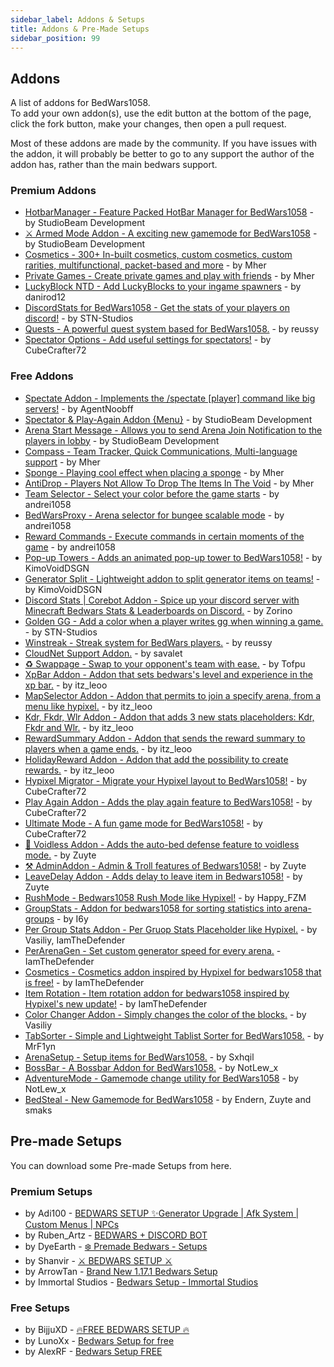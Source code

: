 ```yaml
---
sidebar_label: Addons & Setups
title: Addons & Pre-Made Setups
sidebar_position: 99
---
```


## Addons

A list of addons for BedWars1058. <br/>
To add your own addon(s), use the edit button at the bottom of the page, click the fork button, make your changes, then open a pull request.

Most of these addons are made by the community.
If you have issues with the addon, it will probably be better to go to any support the author of the addon has, rather than the main bedwars support.

### Premium Addons
- [HotbarManager - Feature Packed HotBar Manager for BedWars1058](https://polymart.org/resource/2183/) - by StudioBeam Development
- [⚔️ Armed Mode Addon - A exciting new gamemode for BedWars1058](https://polymart.org/resource/2394/) - by StudioBeam Development
- [Cosmetics - 300+ In-built cosmetics, custom cosmetics, custom rarities, multifunctional, packet-based and more](https://polymart.org/resource/1619/) - by Mher
- [Private Games - Create private games and play with friends](https://polymart.org/resource/1620/) - by Mher
- [LuckyBlock NTD - Add LuckyBlocks to your ingame spawners](https://www.spigotmc.org/resources/94872/) - by danirod12
- [DiscordStats for BedWars1058 - Get the stats of your players on discord!](https://polymart.org/resource/1889/) - by STN-Studios
- [Quests - A powerful quest system based for BedWars1058.](https://polymart.org/resource/1802) - by reussy
- [Spectator Options - Add useful settings for spectators!](https://polymart.org/resource/1916/) - by CubeCrafter72

### Free Addons
- [Spectate Addon - Implements the /spectate [player] command like big servers!](https://polymart.org/resource/4496/) - by AgentNoobff
- [Spectator & Play-Again Addon {Menu}](https://polymart.org/resource/1937/) - by StudioBeam Development
- [Arena Start Message - Allows you to send Arena Join Notification to the players in lobby](https://polymart.org/resource/1880/) - by StudioBeam Development
- [Compass - Team Tracker, Quick Communications, Multi-language support](https://www.spigotmc.org/resources/91537/) - by Mher
- [Sponge - Playing cool effect when placing a sponge](https://www.spigotmc.org/resources/93540/) - by Mher
- [AntiDrop - Players Not Allow To Drop The Items In The Void](https://www.spigotmc.org/resources/86391/) - by Mher
- [Team Selector - Select your color before the game starts](https://www.spigotmc.org/resources/60438/) - by andrei1058
- [BedWarsProxy - Arena selector for bungee scalable mode](https://www.spigotmc.org/resources/66642/) - by andrei1058
- [Reward Commands - Execute commands in certain moments of the game](https://www.spigotmc.org/resources/55381/) - by andrei1058
- [Pop-up Towers - Adds an animated pop-up tower to BedWars1058!](https://www.spigotmc.org/resources/83661/) - by KimoVoidDSGN
- [Generator Split - Lightweight addon to split generator items on teams!](https://www.spigotmc.org/resources/83883/) - by KimoVoidDSGN
- [Discord Stats | Corebot Addon - Spice up your discord server with Minecraft Bedwars Stats & Leaderboards on Discord.](https://builtbybit.com/resources/20403/) - by Zorino
- [Golden GG - Add a color when a player writes gg when winning a game.](https://www.spigotmc.org/resources/95321/) - by STN-Studios
- [Winstreak - Streak system for BedWars players.](https://polymart.org/resource/1871) - by reussy
- [CloudNet Support Addon.](https://www.spigotmc.org/resources/100041/) - by savalet
- [♻️ Swappage - Swap to your opponent's team with ease.](https://www.spigotmc.org/resources/102551/) - by Tofpu
- [XpBar Addon - Addon that sets bedwars's level and experience in the xp bar.](https://polymart.org/resource/2743/) - by itz_leoo
- [MapSelector Addon - Addon that permits to join a specify arena, from a menu like hypixel.](https://polymart.org/resource/2776/) - by itz_leoo
- [Kdr, Fkdr, Wlr Addon - Addon that adds 3 new stats placeholders: Kdr, Fkdr and Wlr.](https://polymart.org/resource/2778/) - by itz_leoo
- [RewardSummary Addon - Addon that sends the reward summary to players when a game ends.](https://polymart.org/resource/2826/) - by itz_leoo
- [HolidayReward Addon - Addon that add the possibility to create rewards.](https://polymart.org/resource/3079) - by itz_leoo
- [Hypixel Migrator - Migrate your Hypixel layout to BedWars1058!](https://polymart.org/resource/2836/) - by CubeCrafter72
- [Play Again Addon - Adds the play again feature to BedWars1058!](https://polymart.org/resource/1946/) - by CubeCrafter72
- [Ultimate Mode - A fun game mode for BedWars1058!](https://polymart.org/resource/2785/) - by CubeCrafter72
- [🍇 Voidless Addon - Adds the auto-bed defense feature to voidless mode.](https://polymart.org/resource/2599/) - by Zuyte
- [⚒️ AdminAddon - Admin & Troll features of Bedwars1058!](https://polymart.org/resource/2684/) - by Zuyte
- [LeaveDelay Addon - Adds delay to leave item in Bedwars1058!](https://polymart.org/resource/2805/) - by Zuyte
- [RushMode - Bedwars1058 Rush Mode like Hypixel!](https://www.spigotmc.org/resources/105028/) - by Happy_FZM
- [GroupStats - Addon for bedwars1058 for sorting statistics into arena-groups](https://polymart.org/resource/3184) - by I6y
- [Per Group Stats Addon - Per Gruop Stats Placeholder like Hypixel.](https://www.spigotmc.org/resources/105279/) - by Vasiliy, IamTheDefender
- [PerArenaGen - Set custom generator speed for every arena.](https://polymart.org/resource/2815/) - IamTheDefender
- [Cosmetics - Cosmetics addon inspired by Hypixel for bedwars1058 that is free!](https://www.spigotmc.org/resources/106685/) - by IamTheDefender
- [Item Rotation - Item rotation addon for bedwars1058 inspired by Hypixel's new update!](https://www.spigotmc.org/resources/107016/) - by IamTheDefender
- [Color Changer Addon - Simply changes the color of the blocks.](https://www.spigotmc.org/resources/104501/) - by Vasiliy
- [TabSorter - Simple and Lightweight Tablist Sorter for BedWars1058.](https://www.spigotmc.org/resources/100842/) - by MrF1yn
- [ArenaSetup - Setup items for BedWars1058.](https://www.spigotmc.org/resources/97709/) - by Sxhqil
- [BossBar - A Bossbar Addon for BedWars1058.](https://polymart.org/resource/2881/) - by NotLew_x
- [AdventureMode - Gamemode change utility for BedWars1058](https://polymart.org/resource/3296/) - by NotLew_x
- [BedSteal - New Gamemode for BedWars1058](https://polymart.org/resource/3575/) - by Endern, Zuyte and smaks

## Pre-made Setups

You can download some Pre-made Setups from here.

### Premium Setups
- by Adi100 - [BEDWARS SETUP ✨Generator Upgrade | Afk System | Custom Menus | NPCs](https://builtbybit.com/resources/12378/)
- by Ruben_Artz - [BEDWARS + DISCORD BOT](https://polymart.org/resource/544/)
- by DyeEarth - [❄️ Premade Bedwars - Setups](https://polymart.org/resource/1679/)
- by Shanvir - [⚔ BEDWARS SETUP ⚔](https://polymart.org/resource/2913/)
- by ArrowTan - [Brand New 1.17.1 Bedwars Setup](https://polymart.org/resource/3038)
- by Immortal Studios - [Bedwars Setup - Immortal Studios](https://builtbybit.com/resources/bedwars-setup-immortal-studios.49332/?preview=1#tab-testServer)

### Free Setups
- by BijjuXD - [🔥FREE BEDWARS SETUP 🔥](https://polymart.org/r/4343)
- by LunoXx - [ Bedwars Setup for free](https://polymart.org/resource/2810/)
- by AlexRF - [Bedwars Setup FREE](https://polymart.org/resource/4292) 

